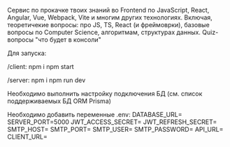 Сервис по прокачке твоих знаний во Frontend по JavaScript, React, Angular, Vue, Webpack, Vite и многим других технологиях. Включая, теоретичекие вопросы: про JS, TS, React (и фреймоврки), базовые вопросы по Computer Science, алгоритмам, структурах данных. Quiz-вопросы "что будет в консоли"

Для запуска:

/client:
npm i
npm start

/server:
npm i
npm run dev

Необходимо выполнить настройку подключения БД (см. список поддерживаемых БД ORM Prisma)

Необходимо добавить переменные .env:
DATABASE_URL=
SERVER_PORT=5000
JWT_ACCESS_SECRET=
JWT_REFRESH_SECRET=
SMTP_HOST=
SMTP_PORT=
SMTP_USER=
SMTP_PASSWORD=
API_URL=
CLIENT_URL=
